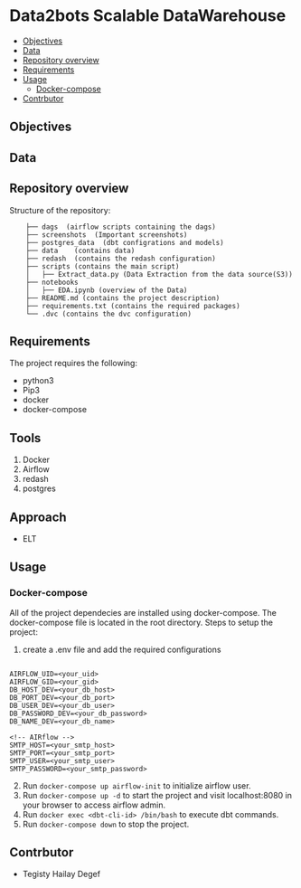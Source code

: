#  Data2bots Scalable DataWarehouse

<!-- Table of contents -->
- [Objectives](#objectives)
- [Data](#data)
- [Repository overview](#repository-overview)
- [Requirements](#requirements)
- [Usage](#usage)
  - [Docker-compose](#docker-compose)
- [Contrbutor](#contrbutors)

## Objectives



## Data

## Repository overview
 Structure of the repository:
 
        ├── dags  (airflow scripts containing the dags)
        ├── screenshots  (Important screenshots)
        ├── postgres_data  (dbt configrations and models)
        ├── data    (contains data)
        ├── redash  (contains the redash configuration)
        ├── scripts (contains the main script)
        │   ├── Extract_data.py (Data Extraction from the data source(S3))
        ├── notebooks	
        │   ├── EDA.ipynb (overview of the Data)
        ├── README.md (contains the project description)
        ├── requirements.txt (contains the required packages)
        └── .dvc (contains the dvc configuration)

## Requirements
The project requires the following:
- python3
- Pip3
- docker
- docker-compose

## Tools
1. Docker
2. Airflow
3. redash
4. postgres

## Approach
- ELT

## Usage
### Docker-compose
All of the project dependecies are installed using docker-compose. The docker-compose file is located in the root directory.
Steps to setup the project:
1. create a .env file and add the required configurations
  ```

AIRFLOW_UID=<your_uid>
AIRFLOW_GID=<your_gid>
DB_HOST_DEV=<your_db_host>
DB_PORT_DEV=<your_db_port>
DB_USER_DEV=<your_db_user>
DB_PASSWORD_DEV=<your_db_password>
DB_NAME_DEV=<your_db_name>

<!-- AIRflow -->
SMTP_HOST=<your_smtp_host>
SMTP_PORT=<your_smtp_port>
SMTP_USER=<your_smtp_user>
SMTP_PASSWORD=<your_smtp_password>

  ```
2. Run `docker-compose up airflow-init` to initialize airflow user.
3. Run `docker-compose up -d` to start the project and visit localhost:8080 in your browser to access airflow admin.
4. Run `docker exec <dbt-cli-id> /bin/bash` to execute dbt commands.
5. Run `docker-compose down` to stop the project.





## Contrbutor
- Tegisty Hailay Degef

